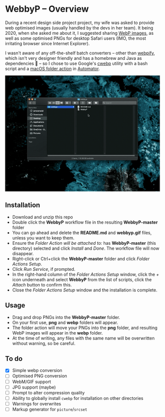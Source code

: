 # WebbyP – Overview

During a recent design side project project, my wife was asked to provide web optimised images (usually handled by the devs in her team). It being 2020, when she asked me about it, I suggested sharing [WebP images](https://caniuse.com/webp), as well as some optimised PNGs for desktop Safari users (IMO, the most irritating browser since Internet Explorer).

I wasn't aware of any off-the-shelf batch converters – other than [webpify](https://github.com/Chrico/webpify), which isn't very designer friendly and has a homebrew and Java as dependencies 🤢 – so I chose to use Google's [cwebp](https://developers.google.com/speed/webp/docs/cwebp) utility with a bash script and a [macOS folder action](https://developer.apple.com/library/archive/documentation/LanguagesUtilities/Conceptual/MacAutomationScriptingGuide/WatchFolders.html) in [Automator](https://support.apple.com/en-gb/guide/automator/welcome/mac).

![Demonstration of installation and usage](https://github.com/jrmedd/webbyp/raw/master/webbyp.gif)

## Installation

* Download and unzip this repo
* Double click the **WebbyP** workflow file in the resulting **WebbyP-master** folder
* You can go ahead and delete the **README.md** and **webbyp.gif** files, unless you want to keep them.
* Ensure the *Folder Action will be attached to:* has **WebbyP-master** (this directory) selected and click *Install* and *Done*. The workflow file will now disappear.
* Right-click or Ctrl+click the **WebbyP-master** folder and click *Folder Actions Setup*.
* Click *Run Service*, if prompted.
* In the right-hand column of the *Folder Actions Setup* window, click the *+* icon underneath and select **WebbyP** from the list of scripts, click the *Attach* button to confirm this.
* Close the *Folder Actions Setup* window and the installation is complete.

## Usage

* Drag and drop PNGs into the **WebbyP-master** folder.
* On your first use, **png** and **webp** folders will appear.
* The folder action will move your PNGs into the **png** folder, and resulting WebP images will appear in the **webp** folder.
* At the time of writing, any files with the same name will be overwritten without warning, so be careful.

## To do

- [x] Simple webp conversion
- [ ] Optimised PNG conversion
- [ ] WebM/GIF support
- [ ] JPG support (maybe)
- [ ] Prompt to alter compression quality
- [ ] Ability to globally install `cwebp` for installation on other directories
- [ ] Warnings for overwrites
- [ ] Markup generator for `picture`/`srcset`
